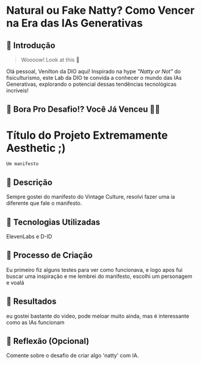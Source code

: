 # Natural ou Fake Natty? Como Vencer na Era das IAs Generativas

## 🚀 Introdução

> Woooow! Look at this 👀

Olá pessoal, Venilton da DIO aqui! Inspirado na hype _"Natty or Not"_ do fisiculturismo, este Lab da DIO te convida a conhecer o mundo das IAs Generativas, explorando o potencial dessas tendências tecnológicas incríveis!

## 🎯 Bora Pro Desafio!? Você Já Venceu 💪🤓


# Título do Projeto Extremamente Aesthetic ;)

    Um manifesto 

## 📒 Descrição
Sempre gostei do manifesto do Vintage Culture, resolvi fazer uma ia diferente que fale o manifesto.

## 🤖 Tecnologias Utilizadas
ElevenLabs e D-ID

## 🧐 Processo de Criação
Eu primeiro fiz alguns testes para ver como funcionava, e logo apos fui buscar uma inspiração e me lembrei do manifesto, escolhi um personagem e voalá

## 🚀 Resultados
eu gostei bastante do video, pode meloar muito ainda, mas é interessante como as IAs funcionam

## 💭 Reflexão (Opcional)
Comente sobre o desafio de criar algo 'natty' com IA.
```eu estou a pouco tempo me interessando por IAS e bom ver o que elas podem fazer e como podem ser aplicadas é realmente algo fenomenal, me inspirou bastante essa iniciativa da Dio de trazer esse tipo de conteudo.'''


